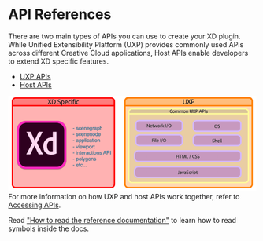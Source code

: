 # API References

There are two main types of APIs you can use to create your XD plugin. While Unified Extensibility Platform (UXP) provides commonly used APIs across different Creative Cloud applications, Host APIs enable developers to extend XD specific features.

- [UXP APIs](/reference/uxp/index/)
- [Host APIs](xd-index/)

![UXP and host APIs](../images/uxpandhost.png)
For more information on how UXP and host APIs work together, refer to [Accessing APIs](/reference/core/apis/).

Read ["How to read the reference documentation"](/reference/how-to-read/) to learn how to read symbols inside the docs.